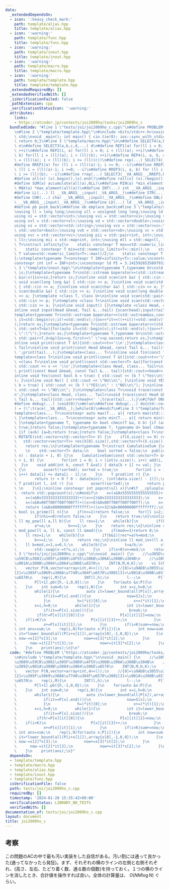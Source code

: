 ```yaml
---
data:
  _extendedDependsOn:
  - icon: ':heavy_check_mark:'
    path: template/alias.hpp
    title: template/alias.hpp
  - icon: ':warning:'
    path: template/func.hpp
    title: template/func.hpp
  - icon: ':warning:'
    path: template/inout.hpp
    title: template/inout.hpp
  - icon: ':warning:'
    path: template/macro.hpp
    title: template/macro.hpp
  - icon: ':warning:'
    path: template/template.hpp
    title: template/template.hpp
  _extendedRequiredBy: []
  _extendedVerifiedWith: []
  _isVerificationFailed: false
  _pathExtension: cpp
  _verificationStatusIcon: ':warning:'
  attributes:
    links:
    - https://atcoder.jp/contests/joi2009ho/tasks/joi2009ho_c
  bundledCode: "#line 1 \"tests/joi/joi2009ho_c.cpp\"\n#define PROBLEM \"https://atcoder.jp/contests/joi2009ho/tasks/joi2009ho_c\"\
    \n#line 2 \"template/template.hpp\"\n#include <bits/stdc++.h>\nusing namespace\
    \ std;\nvoid _main(); int main() { cin.tie(0); ios::sync_with_stdio(false); _main();\
    \ return 0;}\n#line 3 \"template/macro.hpp\"\n\n#define SELECT4(a,b,c,d,e,...)\
    \ e\n#define SELECT3(a,b,c,d,...) d\n#define REP1(a) for(ll i = 0; i < (ll)(a);\
    \ ++i)\n#define REP2(i, a) for(ll i = 0; i < (ll)(a); ++i)\n#define REP3(i, a,\
    \ b) for(ll i = (ll)(a); i < (ll)(b); ++i)\n#define REP4(i, a, b, c) for(ll i\
    \ = (ll)(a); i < (ll)(b); i += (ll)(c))\n#define rep(...) SELECT4(__VA_ARGS__,REP4,REP3,REP2,REP1)(__VA_ARGS__)\n\
    #define RREP1(a) for (ll i = (ll)(a)-1; i >= 0; --i)\n#define RREP2(i, a) for\
    \ (ll i = (ll)(a)-1; i >=0; --i)\n#define RREP3(i, a, b) for (ll i = (ll)(a)-1;\
    \ i >= (ll)(b); --i)\n#define rrep(...) SELECT3(__VA_ARGS__,RREP3,RREP2,RREP1)(__VA_ARGS__)\n\
    #define all(x) (x).begin(),(x).end()\n#define rall(x) (x).rbegin(),(x).rend()\n\
    #define SUM(a) accumulate(all(a),0LL)\n#define MIN(a) *min_element(all(a))\n#define\
    \ MAX(a) *max_element(all(a))\n#define INT(...) int __VA_ARGS__;input(__VA_ARGS__)\n\
    #define LL(...) ll __VA_ARGS__;input(__VA_ARGS__)\n#define STR(...) string __VA_ARGS__;input(__VA_ARGS__)\n\
    #define CHR(...) char __VA_ARGS__;input(__VA_ARGS__)\n#define DBL(...) double\
    \ __VA_ARGS__;input(__VA_ARGS__)\n#define LD(...) ld __VA_ARGS__;input(__VA_ARGS__)\n\
    #define pb push_back\n#define eb emplace_back\n#line 3 \"template/alias.hpp\"\n\
    \nusing ll = long long;\nusing ull = unsigned long long;\nusing ld = long double;\n\
    using vi = std::vector<int>;\nusing vvi = std::vector<vi>;\nusing vl = std::vector<ll>;\n\
    using vvl = std::vector<vl>;\nusing vd = std::vector<double>;\nusing vvd = std::vector<vd>;\n\
    using vs = std::vector<std::string>;\nusing vvs = std::vector<vs>;\nusing vb =\
    \ std::vector<bool>;\nusing vvb = std::vector<vb>;\nusing vc = std::vector<char>;\n\
    using vvc = std::vector<vc>;\nusing pii = std::pair<int, int>;\nusing pll = std::pair<ll,\
    \ ll>;\nusing mii = std::map<int, int>;\nusing mll = std::map<ll, ll>;\ntemplate<typename\
    \ T>\nstruct infinity{\n    static constexpr T max=std::numeric_limits<T>::max();\n\
    \    static constexpr T min=std::numeric_limits<T>::min();\n    static constexpr\
    \ T value=std::numeric_limits<T>::max()/2;\n    static constexpr T mvalue=std::numeric_limits<T>::min()/2;\n\
    };\ntemplate<typename T>constexpr T INF=infinity<T>::value;\nconstexpr ll infl=INF<ll>;\n\
    constexpr int inf = INF<int>;\nconstexpr ld PI = 3.1415926535897932384626;\n#line\
    \ 3 \"template/inout.hpp\"\n\ntemplate<typename T,typename U>\nstd::istream &operator>>(std::istream&is,std::pair<T,U>&p){is>>p.first>>p.second;return\
    \ is;}\ntemplate<typename T>\nstd::istream &operator>>(std::istream&is,std::vector<T>&v){for(T\
    \ &in:v){is>>in;}return is;}\ninline void scan(int &a) { std::cin >> a; }\ninline\
    \ void scan(long long &a) { std::cin >> a; }\ninline void scan(std::string &a)\
    \ { std::cin >> a; }\ninline void scan(char &a) { std::cin >> a; }\ninline void\
    \ scan(double &a) { std::cin >> a; }\ninline void scan(long double &a) { std::cin\
    \ >> a; }\ntemplate <class T, class U>\ninline void scan(std::pair<T, U> &p) {\
    \ std::cin >> p; }\ntemplate <class T>\ninline void scan(std::vector<T> &a) {\
    \ std::cin >> a; }\ninline void input() {}\ntemplate <class Head, class... Tail>\n\
    inline void input(Head &head, Tail &...tail) {scan(head);input(tail...);}\n\n\
    template<typename T>\nstd::ostream &operator<<(std::ostream&os,const std::vector<T>&v){for(auto\
    \ it=std::begin(v);it!=std::end(v);){os<<*it<<((++it)!=std::end(v)?\" \":\"\"\
    );}return os;}\ntemplate<typename T>\nstd::ostream &operator<<(std::ostream&os,const\
    \ std::set<T>&v){for(auto it=std::begin(v);it!=std::end(v);){os<<*it<<((++it)!=std::end(v)?\"\
    \ \":\"\");}return os;}\ntemplate<typename T,typename U>\nstd::ostream &operator<<(std::ostream&os,const\
    \ std::pair<T,U>&p){os<<p.first<<\" \"<<p.second;return os;}\ntemplate<class T>\n\
    inline void print(const T &t){std::cout<<t<<'\\n';}\ntemplate<class Head, class...\
    \ Tail>\ninline void print(const Head &head, const Tail &... tail){std::cout<<head<<'\
    \ ';print(tail...);}\ntemplate<class... T>\ninline void fin(const T &... a){print(a...);exit(0);}\n\
    template<class T>\ninline void printl(const T &t){std::cout<<t<<'\\n';}\ntemplate\
    \ <class T>\ninline void printl(const std::vector<T> &a){for(const auto &v : a)\
    \ std::cout << v << '\\n';}\ntemplate<class Head, class... Tail>\ninline void\
    \ printl(const Head &head, const Tail &... tail){std::cout<<head<<'\\n';printl(tail...);}\n\
    inline void Yes(const bool b = true) { std::cout << (b ? \"Yes\\n\" : \"No\\n\"\
    ); }\ninline void No() { std::cout << \"No\\n\"; }\ninline void YES(const bool\
    \ b = true) { std::cout << (b ? \"YES\\n\" : \"NO\\n\"); }\ninline void NO() {\
    \ std::cout << \"NO\\n\"; }\n\ntemplate<class T>\nvoid trace(const T &t){std::cerr<<t<<')'<<'\\\
    n';}\ntemplate<class Head, class... Tail>\nvoid trace(const Head &head, const\
    \ Tail &... tail){std::cerr<<head<<' ';trace(tail...);}\n#ifdef ONLINE_JUDGE\n\
    #define debug(...) (void(0))\n#else\n#define debug(...) do{std::cerr<<'('<<#__VA_ARGS__<<\"\
    ) = (\";trace(__VA_ARGS__);}while(0)\n#endif\n#line 3 \"template/func.hpp\"\n\n\
    template<class... T>\nconstexpr auto max(T... a){ return max(std::initializer_list<common_type_t<T...>>{a...});\
    \ }\ntemplate<class... T>\nconstexpr auto min(T... a){ return min(std::initializer_list<common_type_t<T...>>{a...});\
    \ }\ntemplate<typename T, typename U> bool chmin(T &a, U b) {if (a>b) {a=b;return\
    \ true;}return false;}\ntemplate<typename T, typename U> bool chmax(T &a, U b)\
    \ {if (a<b) {a=b;return true;}return false;}\ntemplate<class T>\nstd::vector<std::vector<T>>\
    \ ROTATE(std::vector<std::vector<T>> X) {\n    if(X.size() == 0) return X;\n \
    \   std::vector<vector<T>> res(X[0].size(),std::vector<T>(X.size()));\n    rep(i,X.size())rep(j,X[0].size())res[j][X.size()-i-1]=X[i][j];\n\
    \    return res;\n}\ntemplate<typename T>\nstruct CumulativeSum {\n  private:\
    \    \n    std::vector<T> data;\n    bool sorted = false;\n  public:\n    CumulativeSum(int\
    \ n) : data(n + 1, 0) {}\n    CumulativeSum(const std::vector<T> &v) : data(v.size()\
    \ + 1, 0) {\n        for(int i = 0; i < (int)v.size(); i++) add(i, v[i]);\n  \
    \  }\n    void add(int k, const T &val) { data[k + 1] += val; }\n    void build()\
    \ {\n        assert(!sorted); sorted = true;\n        for(int i = 1; i < (int)data.size();\
    \ i++) data[i] += data[i - 1];\n    }\n    T prod(int r) {\n        assert(sorted);\n\
    \        return (r < 0 ? 0 : data[min(r, (int)data.size() - 1)]);\n    }\n   \
    \ T prod(int l, int r) {\n        assert(sorted);\n        return prod(r) - prod(l);\
    \ \n    }\n};\ninline constexpr int popcnt(ull x){\n#if __cplusplus>=202002L\n\
    \  return std::popcount(x);\n#endif\n    x=(x&0x5555555555555555)+((x>>1)&0x5555555555555555);\n\
    \    x=(x&0x3333333333333333)+((x>>2)&0x3333333333333333);\n    x=(x&0x0f0f0f0f0f0f0f0f)+((x>>4)&0x0f0f0f0f0f0f0f0f);\n\
    \    x=(x&0x00ff00ff00ff00ff)+((x>>8)&0x00ff00ff00ff00ff);\n    x=(x&0x0000ffff0000ffff)+((x>>16)&0x0000ffff0000ffff);\n\
    \    return (x&0x00000000ffffffff)+((x>>32)&0x00000000ffffffff);\n}\ninline constexpr\
    \ bool is_prime(ll n){\n    if(n<=1)return false;\n    for(ll i=2;i*i<=n;i++){\n\
    \        if(n%i==0)return false;\n    }\n    return true;\n}\ninline constexpr\
    \ ll my_pow(ll a,ll b){\n    ll res=1;\n    while(b){\n        if(b&1)res*=a;\n\
    \        a*=a;\n        b>>=1;\n    }\n    return res;\n}\ninline constexpr ll\
    \ mod_pow(ll a, ll b, const ll &mod){\n    if(mod==1)return 0;\n    a%=mod;\n\
    \    ll res=1;\n    while(b){\n        if(b&1)(res*=a)%=mod;\n        (a*=a)%=mod;\n\
    \        b>>=1;\n    }\n    return res;\n}\ninline ll mod_inv(ll a, const ll &mod){\n\
    \    ll b=mod,x=1,u=0,t;\n    while(b){\n        t=a/b;\n        std::swap(a-=t*b,b);\n\
    \        std::swap(x-=t*u,u);\n    }\n    if(x<0)x+=mod;\n    return x;\n}\n#line\
    \ 3 \"tests/joi/joi2009ho_c.cpp\"\n\nvoid _main() {\n    //\u305D\u3053\u304B\u3089\
    \u59CB\u3081\u305F\u3089\u4F55\u306B\u306A\u308B\u304B\n    //\u305D\u3053\u3092\
    \u901A\u308B\u3084\u3064\u306E\u6570\n    INT(N,M,H,K);\n    vi S(N); input(S);\n\
    \    vector P(N,vector<array<int,4>>());\n    //[0]=\u9AD8\u3055\u3001[1]=+-1\u3001\
    [2]=\u305F\u3069\u308A\u7740\u304F\u6570\u3001[3]=\u901A\u308B\u6570\u306E\u500B\
    \u6570\n    rep(i,M){\n        INT(l,h);\n        l--;\n        P[l].pb({h,1,0,0});\n\
    \        P[l+1].pb({h,-1,0,0});\n    }\n    for(auto &x:P){\n        sort(all(x));\n\
    \    }\n    int sum=0;\n    rep(i,N){\n        int x=i,h=0;\n        int now=0;\n\
    \        while(1){\n            auto it=lower_bound(all(P[x]),array{h+1,-1,0,0});\n\
    \            if(it==P[x].end()){\n                now=S[x];\n                break;\n\
    \            }\n            h=(*it)[0];\n            x+=(*it)[1];\n        }\n\
    \        x=i,h=0;\n        while(1){\n            int it=lower_bound(all(P[x]),array{h+1,-1,0,0})-P[x].begin();\n\
    \            if(it==P[x].size()){\n                break;\n            }\n   \
    \         if(h!=P[x][it][0]){\n                P[x][it][2]=now;\n            \
    \    if(i<K)\n                    P[x][it][3]++;\n            }\n            h=P[x][it][0];\n\
    \            x+=P[x][it][1];\n        }\n        if(i<K)sum+=now;\n    }\n   \
    \ int ans=sum;\n    rep(i,N)for(auto x:P[i]){\n        int now=sum;\n        array\
    \ it=*lower_bound(all(P[i+x[1]]),array{x[0],-1,0,0});\n        {\n           \
    \ now-=x[2]*x[3];\n            now+=x[3]*it[2];\n        }\n        {\n      \
    \      now-=it[2]*it[3];\n            now+=it[3]*x[2];\n        }\n        chmin(ans,now);\n\
    \    }\n    print(ans);\n}\n"
  code: "#define PROBLEM \"https://atcoder.jp/contests/joi2009ho/tasks/joi2009ho_c\"\
    \n#include \"template/template.hpp\"\n\nvoid _main() {\n    //\u305D\u3053\u304B\
    \u3089\u59CB\u3081\u305F\u3089\u4F55\u306B\u306A\u308B\u304B\n    //\u305D\u3053\
    \u3092\u901A\u308B\u3084\u3064\u306E\u6570\n    INT(N,M,H,K);\n    vi S(N); input(S);\n\
    \    vector P(N,vector<array<int,4>>());\n    //[0]=\u9AD8\u3055\u3001[1]=+-1\u3001\
    [2]=\u305F\u3069\u308A\u7740\u304F\u6570\u3001[3]=\u901A\u308B\u6570\u306E\u500B\
    \u6570\n    rep(i,M){\n        INT(l,h);\n        l--;\n        P[l].pb({h,1,0,0});\n\
    \        P[l+1].pb({h,-1,0,0});\n    }\n    for(auto &x:P){\n        sort(all(x));\n\
    \    }\n    int sum=0;\n    rep(i,N){\n        int x=i,h=0;\n        int now=0;\n\
    \        while(1){\n            auto it=lower_bound(all(P[x]),array{h+1,-1,0,0});\n\
    \            if(it==P[x].end()){\n                now=S[x];\n                break;\n\
    \            }\n            h=(*it)[0];\n            x+=(*it)[1];\n        }\n\
    \        x=i,h=0;\n        while(1){\n            int it=lower_bound(all(P[x]),array{h+1,-1,0,0})-P[x].begin();\n\
    \            if(it==P[x].size()){\n                break;\n            }\n   \
    \         if(h!=P[x][it][0]){\n                P[x][it][2]=now;\n            \
    \    if(i<K)\n                    P[x][it][3]++;\n            }\n            h=P[x][it][0];\n\
    \            x+=P[x][it][1];\n        }\n        if(i<K)sum+=now;\n    }\n   \
    \ int ans=sum;\n    rep(i,N)for(auto x:P[i]){\n        int now=sum;\n        array\
    \ it=*lower_bound(all(P[i+x[1]]),array{x[0],-1,0,0});\n        {\n           \
    \ now-=x[2]*x[3];\n            now+=x[3]*it[2];\n        }\n        {\n      \
    \      now-=it[2]*it[3];\n            now+=it[3]*x[2];\n        }\n        chmin(ans,now);\n\
    \    }\n    print(ans);\n}"
  dependsOn:
  - template/template.hpp
  - template/macro.hpp
  - template/alias.hpp
  - template/inout.hpp
  - template/func.hpp
  isVerificationFile: false
  path: tests/joi/joi2009ho_c.cpp
  requiredBy: []
  timestamp: '2024-01-20 15:35:42+09:00'
  verificationStatus: LIBRARY_NO_TESTS
  verifiedWith: []
documentation_of: tests/joi/joi2009ho_c.cpp
layout: document
title: joi2009ho_c
---
```

## 考察
この問題のACの中で最も汚い実装をした自信がある。汚い割には通って良かった(通ってなかったら発狂)。まず、それぞれの横のラインの左側と右側それぞれ、{高さ、左右、たどり着く数、通る数の個数}を持っておく。１つの横のラインを消したとき、合計値を操作すれば良い。全体の計算量は、 $O(NM\log N)$ ぐらい。

